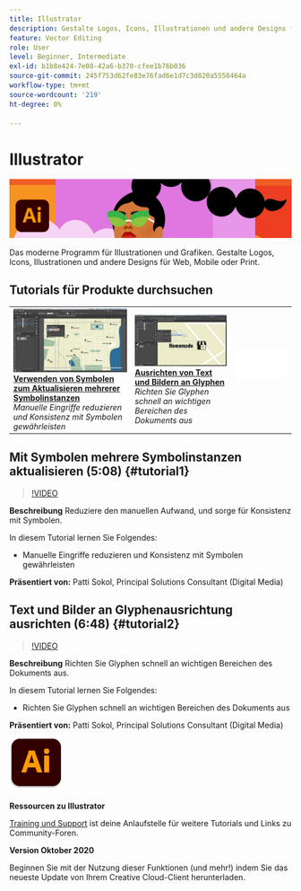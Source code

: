 ```yaml
---
title: Illustrator
description: Gestalte Logos, Icons, Illustrationen und andere Designs für Web, Mobile oder Print.
feature: Vector Editing
role: User
level: Beginner, Intermediate
exl-id: b1b8e424-7e08-42a6-b370-cfee1b76b036
source-git-commit: 245f753d62fe83e76fad6e1d7c3d820a5550464a
workflow-type: tm+mt
source-wordcount: '219'
ht-degree: 0%

---
```


# Illustrator

![Tutorial Hero Image](../assets/Illustrator.jpg)

Das moderne Programm für Illustrationen und Grafiken. Gestalte Logos, Icons, Illustrationen und andere Designs für Web, Mobile oder Print.

## Tutorials für Produkte durchsuchen

<table style="table-layout:fixed">
<tr>
 <td>
   <a href="illustrator.md#tutorial1">
      <img alt="Verwenden von Symbolen zum Aktualisieren mehrerer Symbolinstanzen" src="../assets/Illustrator_symbols_sokol_thumbnail.jpg" />
   </a>
    <div>
   <a href="illustrator.md#tutorial1"><strong>Verwenden von Symbolen zum Aktualisieren mehrerer Symbolinstanzen</strong></a>
    </div>
    <em>Manuelle Eingriffe reduzieren und Konsistenz mit Symbolen gewährleisten</em>
    <br>
  </td>
  <td>
    <a href="illustrator.md#tutorial2">
        <img alt="Ausrichten von Text und Bildern an Glyphen" src="../assets/illustrator_glyphAlign_sokol_thumbnail.jpg" />
    </a>
    <div>
    <a href="illustrator.md#tutorial2"><strong>Ausrichten von Text und Bildern an Glyphen</strong></a>
    </div>
    <em>Richten Sie Glyphen schnell an wichtigen Bereichen des Dokuments aus</em>
    <br>
  </td>
  <td>
    <img alt="Spacer" src="../assets/Whitespacer.png" />
    <div>
    <br>
  </td>
</tr>
</table>

## Mit Symbolen mehrere Symbolinstanzen aktualisieren (5:08) {#tutorial1}

>[!VIDEO](https://video.tv.adobe.com/v/326816?hidetitle=true)

**Beschreibung**
Reduziere den manuellen Aufwand, und sorge für Konsistenz mit Symbolen.

In diesem Tutorial lernen Sie Folgendes:
* Manuelle Eingriffe reduzieren und Konsistenz mit Symbolen gewährleisten

**Präsentiert von:**
Patti Sokol, Principal Solutions Consultant (Digital Media)

## Text und Bilder an Glyphenausrichtung ausrichten (6:48) {#tutorial2}

>[!VIDEO](https://video.tv.adobe.com/v/326817?hidetitle=true)

**Beschreibung**
Richten Sie Glyphen schnell an wichtigen Bereichen des Dokuments aus.

In diesem Tutorial lernen Sie Folgendes:
* Richten Sie Glyphen schnell an wichtigen Bereichen des Dokuments aus

**Präsentiert von:**
Patti Sokol, Principal Solutions Consultant (Digital Media)

![Illustrator-Logo](../assets/ai_appicon_96.png)

**Ressourcen zu Illustrator**

[Training und Support](https://helpx.adobe.com/support/illustrator.html) ist deine Anlaufstelle für weitere Tutorials und Links zu Community-Foren.

**Version Oktober 2020**

Beginnen Sie mit der Nutzung dieser Funktionen (und mehr!) indem Sie das neueste Update von Ihrem Creative Cloud-Client herunterladen.
